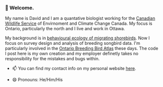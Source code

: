 ### 👋 Welcome.

My name is David and I am a quantative biologist working for the [Canadian Wildlife Service](https://www.canada.ca/en/environment-climate-change/services/avoiding-harm-migratory-birds/canadian-wildlife-service-contact-information.html) of Envirnoment and Climate Change Canada. My focus is Ontario, particularly the north and I live and work in Ottawa.

My background is in [behavioural ecology of migrating shorebirds](https://www.sfu.ca/biology/wildberg/NewCWEPage/takingthepulse/index.html). Now I focus on survey design and analysis of breeding songbird data. I'm particularly involved in the [Ontario Breeding Bird Atlas](https://www.birdsontario.org/) these days. The code I post here is my own creation and my employer definetly takes no responsibility for the mistakes and bugs within.

- 📫 You can find my contact info on my personal website [here](https://www.davidhope.ca).

- 😄 Pronouns: He/Him/His
